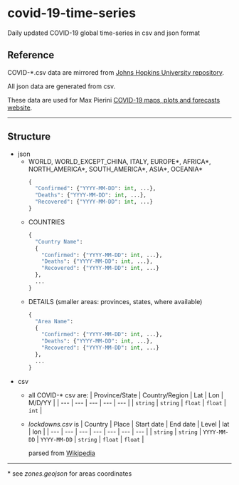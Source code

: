 # covid-19-time-series
Daily updated COVID-19 global time-series in csv and json format

## Reference
COVID-\*.csv data are mirrored from <a href="https://github.com/CSSEGISandData/COVID-19">Johns Hopkins University repository</a>.

All json data are generated from csv.

These data are used for Max Pierini <a href="https://www.maxpierini.it/ncov/">COVID-19 maps, plots and forecasts website</a>.

***

## Structure 

- json
  - WORLD, WORLD_EXCEPT_CHINA, ITALY, EUROPE*, AFRICA*, NORTH_AMERICA*, SOUTH_AMERICA*, ASIA*, OCEANIA*
    ```python
    {
      "Confirmed": {"YYYY-MM-DD": int, ...},
      "Deaths": {"YYYY-MM-DD": int, ...},
      "Recovered": {"YYYY-MM-DD": int, ...}
    }
    ```
  - COUNTRIES
    ```python
    {
      "Country Name":
      {
        "Confirmed": {"YYYY-MM-DD": int, ...},
        "Deaths": {"YYYY-MM-DD": int, ...},
        "Recovered": {"YYYY-MM-DD": int, ...}
      },
      ...
    }
    ```
  - DETAILS (smaller areas: provinces, states, where available)
    ```python
    {
      "Area Name":
      {
        "Confirmed": {"YYYY-MM-DD": int, ...},
        "Deaths": {"YYYY-MM-DD": int, ...},
        "Recovered": {"YYYY-MM-DD": int, ...}
      },
      ...
    }
    ```
- csv
  - all COVID-* csv are:
    | Province/State | Country/Region | Lat | Lon | M/D/YY |
    | --- | --- | --- | --- | --- |
    | `string` | `string` | `float` | `float` | `int` |
  - _lockdowns.csv_ is
    | Country | Place | Start date | End date | Level | lat | lon |
    | --- | --- | --- | --- | --- | --- | --- |
    | `string` | `string` | `YYYY-MM-DD` | `YYYY-MM-DD` | `string` | `float` | `float` |
    
    parsed from [Wikipedia](https://en.wikipedia.org/wiki/National_responses_to_the_2019%E2%80%9320_coronavirus_pandemic)

---
\* see _zones.geojson_ for areas coordinates
